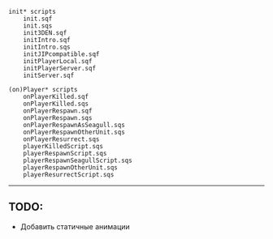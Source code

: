 ```
init* scripts
    init.sqf
    init.sqs
    init3DEN.sqf
    initIntro.sqf
    initIntro.sqs
    initJIPcompatible.sqf
    initPlayerLocal.sqf
    initPlayerServer.sqf
    initServer.sqf

(on)Player* scripts
    onPlayerKilled.sqf
    onPlayerKilled.sqs
    onPlayerRespawn.sqf
    onPlayerRespawn.sqs
    onPlayerRespawnAsSeagull.sqs
    onPlayerRespawnOtherUnit.sqs
    onPlayerResurrect.sqs
    playerKilledScript.sqs
    playerRespawnScript.sqs
    playerRespawnSeagullScript.sqs
    playerRespawnOtherUnit.sqs
    playerResurrectScript.sqs
```
<!-- Отключил анимацию попадания по игроку -->
<!-- Отключил подавление себя во время стрельбы -->
<!-- Отключил медицинское ИИ -->
<!-- Включил addon options для меню взаимодействия -->
<!-- Добавил сапёрные лопаты всем классам -->
<!-- Добавил рации сторон -->
<!-- Добавил в ареснал базовый список предметов в дополнение к предметам комплекта -->
<!-- Подключил ещё два headless клиента для распределения нагрузки -->
---
## TODO:
* Добавить статичные анимации
